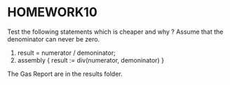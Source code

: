 # HOMEWORK10

Test the following statements which is cheaper and why ?
Assume that the denominator can never be zero.

1.  result = numerator / demoninator;
2.  assembly {
    result := div(numerator, demoninator)
    }

The Gas Report are in the results folder.
